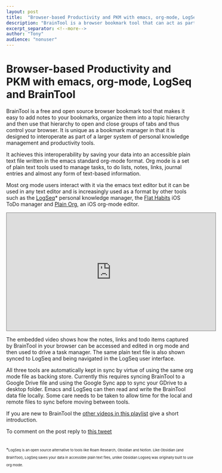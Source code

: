 ```yaml
---
layout: post
title:  "Browser-based Productivity and PKM with emacs, org-mode, LogSeq and BrainTool"
description: "BrainTool is a browser bookmark tool that can act as part of a productivity and PKM system with emacs, org-mode and LogSeq"
excerpt_separator: <!--more-->
author: "Tony"
audience: "nonuser"
---
```

# Browser-based Productivity and PKM with emacs, org-mode, LogSeq and BrainTool

BrainTool is a free and open source browser bookmark tool that makes it easy to add notes to your bookmarks, organize them into a topic hierarchy and then use that hierarchy to open and close groups of tabs and thus control your browser. It is unique as a bookmark manager in that it is designed to interoperate as part of a larger system of personal knowledge management and productivity tools. 
<!--more-->

It achieves this interoperability by saving your data into an accessible plain text file written in the emacs standard org-mode format. Org mode is a set of plain text tools used to manage tasks, to do lists, notes, links, journal entries and almost any form of text-based information. 

Most org mode users interact with it via the emacs text editor but it can be used in any text editor and is increasingly used as a format by other tools such as the [LogSeq](https://logseq.com)<super>*</super> personal knowledge manager, the [Flat Habits](https://flathabits.com/) iOS ToDo manager and [Plain Org](https://plainorg.com/), an iOS org-mode editor.

<iframe width="560" height="315" style="border: 1px solid grey" src="https://www.youtube.com/embed/U9kg9yVMMAM" title="YouTube video player" frameborder="0" allow="accelerometer; autoplay; clipboard-write; encrypted-media; gyroscope; picture-in-picture" allowfullscreen></iframe>

The embedded video shows how the notes, links and todo items captured by BrainTool in your browser can be accessed and edited in org mode and then used to drive a task manager. The same plain text file is also shown synced to LogSeq and being navigated in the LogSeq user interface. 

All three tools are automatically kept in sync by virtue of using the same org mode file as backing store. Currently this requires syncing BrainTool to a Google Drive file and using the Google Sync app to sync your GDrive to a desktop folder. Emacs and LogSeq can then read and write the BrainTool data file locally. Some care needs to be taken to allow time for the local and remote files to sync before moving between tools.

If you are new to BrainTool the [other videos in this playlist]( https://youtube.com/playlist?list=PLhaw8BE1kin1D9uPrY9yF-KoBoWisbBaP) give a short introduction. 

To comment on the post reply to [this tweet](https://twitter.com/ABraintool/status/1487190355208507400?s=20&t=ZWuOkiyA2WR-26vKElz-QQ)

<br/>
<div style="display:block; font-size:80%; line-height:1.25rem; margin-bottom:0.5rem;"><super>*</super><small>LogSeq is an open source alternative to tools like Roam Research, Obsidian and Notion. Like Obsidian (and BrainTool), LogSeq saves your data in accessible plain text files, unlike Obsidian Logseq was originally built to use org mode. <br/></small></div>
